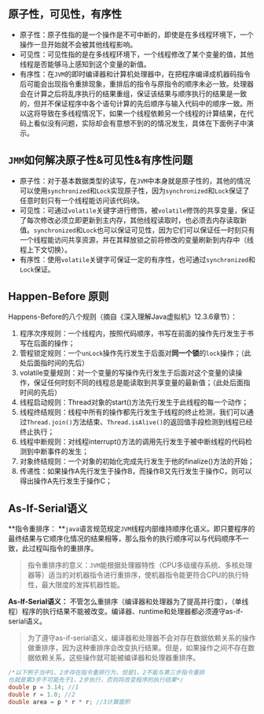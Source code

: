 ## 原子性，可见性，有序性

- 原子性：原子性指的是一个操作是不可中断的，即使是在多线程环境下，一个操作一旦开始就不会被其他线程影响。
- 可见性：可见性指的是在多线程环境下，一个线程修改了某个变量的值，其他线程是否能够马上感知到这个变量的新值。
- 有序性：在`JVM`的即时编译器和计算机处理器中，在把程序编译成机器码指令后可能会出现指令重排现象，重排后的指令与原指令的顺序未必一致。处理器会在计算之后将乱序执行的结果重组，保证该结果与顺序执行的结果是一致的，但并不保证程序中各个语句计算的先后顺序与输入代码中的顺序一致。所以这将导致在多线程情况下，如果一个线程依赖另一个线程的计算结果，在代码上看似没有问题，实际却会有意想不到的的情况发生，具体在下面例子中演示。

## `JMM`如何解决原子性&可见性&有序性问题

- 原子性：对于基本数据类型的读写，在`JVM`中本身就是原子性的，其他的情况可以使用`synchronized`和`Lock`实现原子性，因为`synchronized`和`Lock`保证了任意时刻只有一个线程能访问该代码块。
- 可见性：可通过`volatile`关键字进行修饰，被`volatile`修饰的共享变量，保证了每次修改必须立即更新到主内存，其他线程读取时，也必须去内存读取新值。`synchronized`和`Lock`也可以保证可见性，因为它们可以保证任一时刻只有一个线程能访问共享资源，并在其释放锁之前将修改的变量刷新到内存中（线程上下文切换）。
- 有序性：使用`volatile`关键字可保证一定的有序性，也可通过`synchronized`和`Lock`保证。

## Happen-Before 原则

Happens-Before的八个规则（摘自《深入理解Java虚拟机》12.3.6章节）：

1. 程序次序规则：一个线程内，按照代码顺序，书写在前面的操作先行发生于书写在后面的操作；
2. 管程锁定规则：一个`unLock`操作先行发生于后面对**同一个锁**的`lock`操作；（此处后面指时间的先后）
3. volatile变量规则：对一个变量的写操作先行发生于后面对这个变量的读操作，保证任何时刻不同的线程总是能读取到共享变量的最新值；（此处后面指时间的先后）
4. 线程启动规则：Thread对象的start()方法先行发生于此线程的每一个动作；
5. 线程终结规则：线程中所有的操作都先行发生于线程的终止检测，我们可以通过`Thread.join()`方法结束、`Thread.isAlive()`的返回值手段检测到线程已经终止执行；
6. 线程中断规则：对线程interrupt()方法的调用先行发生于被中断线程的代码检测到中断事件的发生；
7. 对象终结规则：一个对象的初始化完成先行发生于他的finalize()方法的开始；
8. 传递性：如果操作A先行发生于操作B，而操作B又先行发生于操作C，则可以得出操作A先行发生于操作C；

## As-If-Serial语义

**指令重排序： **`java`语言规范规定`JVM`线程内部维持顺序化语义。即只要程序的最终结果与它顺序化情况的结果相等，那么指令的执行顺序可以与代码顺序不一致，此过程叫指令的重排序。

> 指令重排序的意义：`JVM`能根据处理器特性（CPU多级缓存系统、多核处理器等）适当的对机器指令进行重排序，使机器指令能更符合CPU的执行特性，最大限度的发挥机器性能。

**As-If-Serial语义：** 不管怎么重排序（编译器和处理器为了提高并行度），（单线程）程序的执行结果不能被改变。编译器、runtime和处理器都必须遵守as-if-serial语义。 

> 为了遵守as-if-serial语义，编译器和处理器不会对存在数据依赖关系的操作做重排序，因为这种重排序会改变执行结果。但是，如果操作之间不存在数据依赖关系，这些操作就可能被编译器和处理器重排序。 

```java
/*以下例子当中1、2步存在指令重排行为，但是1、2不能与第三步指令重排
也就是第3步不可能先于1、2步执行，否则将改变程序的执行结果*/
double p = 3.14; //1
double r = 1.0; //2
double area = p * r * r; //3计算面积
```

